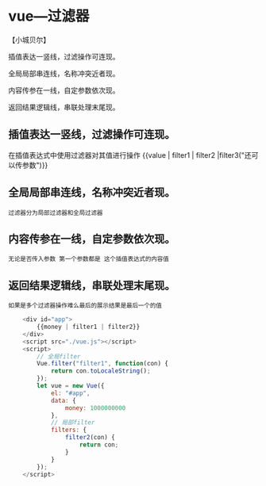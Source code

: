 # vue—过滤器
【小城贝尔】

插值表达一竖线，过滤操作可连现。

全局局部串连线，名称冲突近者现。

内容传参在一线，自定参数依次现。

返回结果逻辑线，串联处理末尾现。


## 插值表达一竖线，过滤操作可连现。
   在插值表达式中使用过滤器对其值进行操作
   {{value | filter1 | filter2 |filter3("还可以传参数")}}
## 全局局部串连线，名称冲突近者现。
    过滤器分为局部过滤器和全局过滤器
## 内容传参在一线，自定参数依次现。
    无论是否传入参数 第一个参数都是 这个插值表达式的内容值
## 返回结果逻辑线，串联处理末尾现。
    如果是多个过滤器操作难么最后的展示结果是最后一个的值
```js
    <div id="app">
        {{money | filter1 | filter2}}
    </div>
    <script src="./vue.js"></script>
    <script>
        // 全局filter
        Vue.filter("filter1", function(con) {
            return con.toLocaleString();
        });
        let vue = new Vue({
            el: "#app",
            data: {
                money: 1000000000
            },
            // 局部filter
            filters: {
                filter2(con) {
                    return con;
                }
            }
        });
    </script>
```